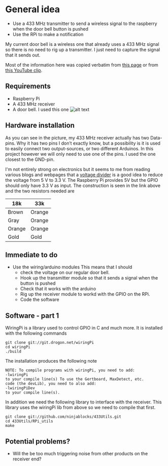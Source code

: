 # General idea

* Use a 433 MHz transmitter to send a wireless signal to the raspberry when the door bell button is pushed
* Use the RPi to make a notification

My current door bell is a wireless one that already uses a 433 MHz
signal so there is no need to rig up a transmitter. I just need to
capture the signal that it sends out.

Most of the information here was copied verbatim from
[this page](http://www.princetronics.com/how-to-read-433-mhz-codes-w-raspberry-pi-433-mhz-receiver/)
or from [this YouTube clip](https://www.youtube.com/watch?v=RHJVyMYJ1XQ).

## Requirements

* Raspberry Pi
* A 433 MHz receiver
* A door bell. I used this one
![alt text](https://github.com/ekstroem/HomePi/master/doorbell/images/bell.jpg  "My door bell")
  


## Hardware installation


As you can see in the picture, my 433 MHz receiver actually has two
Data-pins. Why it has two pins I don’t exactly know, but a possibility
is it is used to easily connect two output-sources, or two different
Arduinos. In this project however we will only need to use one of the
pins. I used the one closest to the GND-pin.


I'm not entirely strong on electronics but it seems to me from reading
various blogs and webpages that a
[voltage divider](http://elinux.org/RPi_GPIO_Interface_Circuits) is a
good idea to reduce the voltage from 5 V to 3.3 V. The Raspberry Pi
provides 5V but the GPIO should only have 3.3 V as input. The
construction is seen in the link above and the two resistors needed
are

| 18k | 33k |
|---|---|
| Brown   | Orange |
| Gray    | Orange |
| Orange  | Orange |
| Gold    | Gold   |




## Immediate to do

* Use the wiring/arduino modules This means that I should
    * check the voltage on our regular door bell.
    * Hook up the transmitter module so that it sends a signal when the button is pushed
    * Check that it works with the arduino
    * Rig up the receiver module to workd with the GPIO on the RPi.
    * Code the software

## Software - part 1

WiringPi is a library used to control GPIO in C and much more. It is
installed with the following commands

```
git clone git://git.drogon.net/wiringPi
cd wiringPi
./build
```
The installation produces the following note
```
NOTE: To compile programs with wiringPi, you need to add:
-lwiringPi
to your compile line(s) To use the Gertboard, MaxDetect, etc.
code (the devLib), you need to also add:
-lwiringPiDev
to your compile line(s).
```


In addition we need the following library to interface with the
receiver. This library uses the wiringPi lib from above so we need to
compile that first.

```
git clone git://github.com/ninjablocks/433Utils.git
cd 433Utils/RPi_utils
make
```


## Potential problems?

* Will the be too much triggering noise from other products on the
  receiver end?
